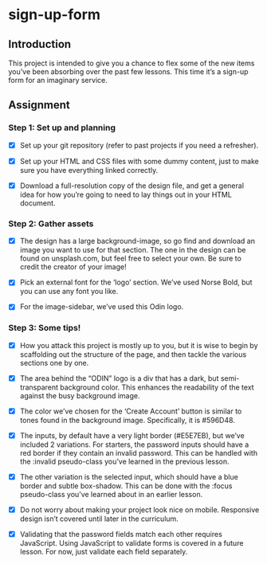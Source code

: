 # sign-up-form

## Introduction

This project is intended to give you a chance to flex some of the new items you’ve been absorbing over the past few lessons. This time it’s a sign-up form for an imaginary service.

## Assignment

### Step 1: Set up and planning

- [x] Set up your git repository (refer to past projects if you need a refresher).

- [x] Set up your HTML and CSS files with some dummy content, just to make sure you have everything linked correctly.

- [x] Download a full-resolution copy of the design file, and get a general idea for how you’re going to need to lay things out in your HTML document.

### Step 2: Gather assets

- [x] The design has a large background-image, so go find and download an image you want to use for that section. The one in the design can be found on unsplash.com, but feel free to select your own. Be sure to credit the creator of your image!

- [x] Pick an external font for the ‘logo’ section. We’ve used Norse Bold, but you can use any font you like.

- [x] For the image-sidebar, we’ve used this Odin logo.

### Step 3: Some tips!

- [x] How you attack this project is mostly up to you, but it is wise to begin by scaffolding out the structure of the page, and then tackle the various sections one by one.

- [x] The area behind the “ODIN” logo is a div that has a dark, but semi-transparent background color. This enhances the readability of the text against the busy background image.

- [x] The color we’ve chosen for the ‘Create Account’ button is similar to tones found in the background image. Specifically, it is #596D48.

- [x] The inputs, by default have a very light border (#E5E7EB), but we’ve included 2 variations. For starters, the password inputs should have a red border if they contain an invalid password. This can be handled with the :invalid pseudo-class you’ve learned in the previous lesson.

- [x] The other variation is the selected input, which should have a blue border and subtle box-shadow. This can be done with the :focus pseudo-class you’ve learned about in an earlier lesson.

- [x] Do not worry about making your project look nice on mobile. Responsive design isn’t covered until later in the curriculum.

- [x] Validating that the password fields match each other requires JavaScript. Using JavaScript to validate forms is covered in a future lesson. For now, just validate each field separately.